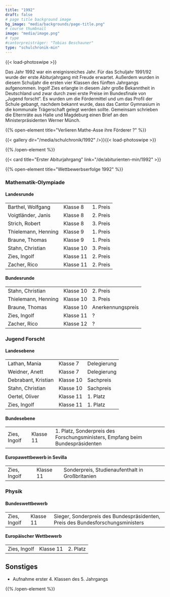 ```yaml
---
title: "1992"
draft: false
# page title background image
bg_image: "media/backgrounds/page-title.png"
# course thumbnail
image: "media/image.png"
# type
#cantorpreisträger: "Tobias Beschauner"
type: "schulchronik-min"
---
```


{{< load-photoswipe >}}

Das Jahr 1992 war ein ereignisreiches Jahr. Für das Schuljahr 1991/92 wurde der erste Abiturjahrgang mit Freude erwartet. Außerdem wurden in diesem Schuljahr die ersten vier Klassen des fünften Jahrgangs aufgenommen. Ingolf Zies erlangte in diesem Jahr große Bekanntheit in Deutschland und zwar durch zwei erste Preise im Bundesfinale von „Jugend forscht“. Es wurden um die Fördermittel und um das Profil der Schule gebangt, nachdem bekannt wurde, dass das Cantor Gymnasium in die kommunale Trägerschaft gelegt werden sollte. Gemeinsam schrieben die Elternräte aus Halle und Magdeburg einen Brief an den Ministerpräsidenten Werner Münch.

{{% open-element title="Verlieren Mathe-Asse ihre Förderer ?" %}}

{{< gallery dir="/media/schulchronik/1992" />}}{{< load-photoswipe >}}

{{% /open-element %}}

{{< card title="Erster Abiturjahrgang" link="/de/abiturienten-min/1992" >}}

{{% open-element title="Wettbewerbserfolge 1992" %}}

### Mathematik-Olympiade

#### Landesrunde

||||
|-|-|-|
|Barthel, Wolfgang|Klasse 8|1. Preis|
|Voigtländer, Janis|Klasse 8|2. Preis|
|Strich, Robert|Klasse 8|3. Preis|
|Thielemann, Henning|Klasse 9|1. Preis|
|Braune, Thomas|Klasse 9|1. Preis|
|Stahn, Christian|Klasse 10|3. Preis|
|Zies, Ingolf|Klasse 11|2. Preis|
|Zacher, Rico|Klasse 11|2. Preis|

#### Bundesrunde

||||
|-|-|-|
|Stahn, Christian|Klasse 10|2. Preis|
|Thielemann, Henning|Klasse 10|3. Preis|
|Braune, Thomas|Klasse 10|Anerkennungspreis|
|Zies, Ingolf|Klasse 11|?|
|Zacher, Rico|Klasse 12|?|

### Jugend Forscht

#### Landesebene

||||
|-|-|-|
|Lathan, Mania|Klasse 7|Delegierung|
|Weidner, Anett|Klasse 7|Delegierung|
|Debrabant, Kristian|Klasse 10|Sachpreis|
|Stahn, Christian|Klasse 10|Sachpreis|
|Oertel, Oliver|Klasse 11|1. Platz|
|Zies, Ingolf|Klasse 11|1. Platz|

#### Bundesebene

||||
|-|-|-|
|Zies, Ingolf|Klasse 11|1. Platz, Sonderpreis des Forschungsministers, Empfang beim Bundespräsidenten|

#### Europawettbewerb in Sevilla

||||
|-|-|-|
|Zies, Ingolf|Klasse 11|Sonderpreis, Studienaufenthalt in Großbritanien|

### Physik

#### Bundeswettbewerb

||||
|-|-|-|
|Zies, Ingolf|Klasse 11|Sieger, Sonderpreis des Bundespräsidenten, Preis des Bundesforschungsministers|

#### Europäischer Wettbewerb

||||
|-|-|-|
|Zies, Ingolf|Klasse 11|2. Platz|

## Sonstiges
 - Aufnahme erster 4. Klassen des 5. Jahrgangs

{{% /open-element %}}
